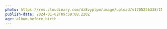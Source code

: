 ```yaml
---
photo: https://res.cloudinary.com/dz8vyplpm/image/upload/v1705226338/IMG_8209_qxwnbu.jpg
publish-date: 2024-01-02T09:59:08.220Z
age: album.before_birth
---
```

